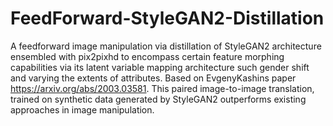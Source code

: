 # FeedForward-StyleGAN2-Distillation
A feedforward image manipulation via distillation of StyleGAN2 architecture ensembled with pix2pixhd to encompass certain feature morphing capabilities via its latent variable mapping architecture such gender shift and varying the extents of attributes. Based on EvgenyKashins paper https://arxiv.org/abs/2003.03581. This paired image-to-image translation, trained on synthetic data generated by StyleGAN2 outperforms existing approaches in image manipulation. 
